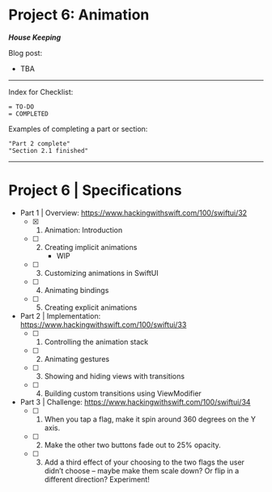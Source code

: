 # Project 6: Animation


***House Keeping***

Blog post: 
- TBA
____
Index for Checklist:

    = TO-DO
    = COMPLETED

Examples of completing a part or section:

    "Part 2 complete"
    "Section 2.1 finished"

______
# Project 6 | Specifications

- Part 1 | Overview: https://www.hackingwithswift.com/100/swiftui/32
    - [x] 1. Animation: Introduction
    - [ ] 2. Creating implicit animations
            - WIP
    - [ ] 3. Customizing animations in SwiftUI
    - [ ] 4. Animating bindings
    - [ ] 5. Creating explicit animations


- Part 2 | Implementation: https://www.hackingwithswift.com/100/swiftui/33
    - [ ] 1. Controlling the animation stack
    - [ ] 2. Animating gestures
    - [ ] 3. Showing and hiding views with transitions
    - [ ] 4. Building custom transitions using ViewModifier


    
- Part 3 | Challenge: https://www.hackingwithswift.com/100/swiftui/34
    - [ ] 1. When you tap a flag, make it spin around 360 degrees on the Y axis.
    - [ ] 2. Make the other two buttons fade out to 25% opacity.
    - [ ] 3. Add a third effect of your choosing to the two flags the user didn’t choose – maybe make them scale down? Or flip in a different direction? Experiment!

